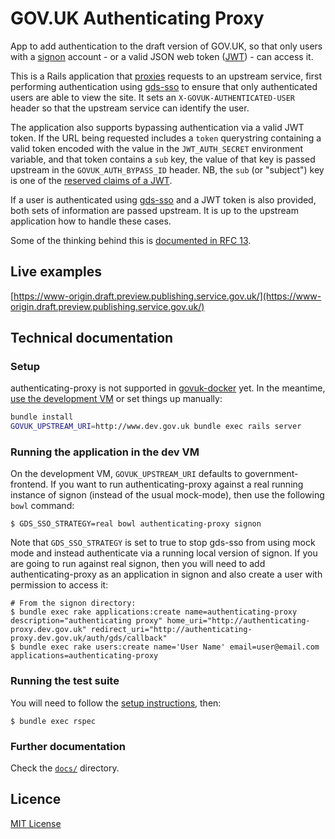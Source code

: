 # GOV.UK Authenticating Proxy

App to add authentication to the draft version of GOV.UK, so that only users with
a [signon][] account - or a valid JSON web token ([JWT]) - can access it.

This is a Rails application that [proxies][] requests to an upstream service, first
performing authentication using [gds-sso][] to ensure that only authenticated
users are able to view the site. It sets an `X-GOVUK-AUTHENTICATED-USER` header
so that the upstream service can identify the user.

The application also supports bypassing authentication via a valid JWT token.
If the URL being requested includes a `token` querystring containing a valid
token encoded with the value in the `JWT_AUTH_SECRET` environment variable, and
that token contains a `sub` key, the value of that key is passed upstream in
the `GOVUK_AUTH_BYPASS_ID` header. NB, the `sub` (or "subject") key is one of the
[reserved claims of a JWT][].

If a user is authenticated using [gds-sso][] and a JWT token is also provided, both
sets of information are passed upstream. It is up to the upstream application how
to handle these cases.

Some of the thinking behind this is [documented in RFC 13][rfc].

[rfc]: https://github.com/alphagov/govuk-rfcs/blob/master/rfc-013-thoughts-on-access-limiting-in-draft.md
[JWT]: https://jwt.io/
[reserved claims of a JWT]: https://auth0.com/docs/tokens/jwt-claims#reserved-claims
[gds-sso]: http://github.com/alphagov/gds-sso
[proxies]: https://github.com/ncr/rack-proxy

## Live examples

[https://www-origin.draft.preview.publishing.service.gov.uk/](https://www-origin.draft.preview.publishing.service.gov.uk/)

## Technical documentation

### Setup

authenticating-proxy is not supported in [govuk-docker][] yet. In the meantime,
[use the development VM](#running-the-application-in-the-dev-vm) or set things
up manually:

```sh
bundle install
GOVUK_UPSTREAM_URI=http://www.dev.gov.uk bundle exec rails server
```

[govuk-docker]: https://github.com/alphagov/govuk-docker/

### Running the application in the dev VM

On the development VM, `GOVUK_UPSTREAM_URI` defaults to government-frontend. If
you want to run authenticating-proxy against a real running instance of signon
(instead of the usual mock-mode), then use the following `bowl` command:

```
$ GDS_SSO_STRATEGY=real bowl authenticating-proxy signon
```

Note that `GDS_SSO_STRATEGY` is set to true to stop gds-sso from using mock mode
and instead authenticate via a running local version of signon. If you are going
to run against real signon, then you will need to add authenticating-proxy as an
application in signon and also create a user with permission to access it:

```
# From the signon directory:
$ bundle exec rake applications:create name=authenticating-proxy description="authenticating proxy" home_uri="http://authenticating-proxy.dev.gov.uk" redirect_uri="http://authenticating-proxy.dev.gov.uk/auth/gds/callback"
$ bundle exec rake users:create name='User Name' email=user@email.com applications=authenticating-proxy
```

### Running the test suite

You will need to follow the [setup instructions](#setup), then:

```
$ bundle exec rspec
```

### Further documentation

Check the [`docs/`](docs/) directory.

## Licence

[MIT License](LICENCE)

[signon]: https://github.com/alphagov/signon
